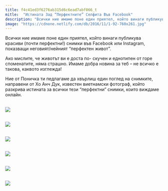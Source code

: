 ```yaml
---
title: f4c41ed3f6276ab315d6c6ead7abf066_t
mitle:  "Истината Зад “Перфектните” Селфита Във Facebook"
description: "Всички ние имаме поне един приятел, който винаги публикува красиви (почти перфектни!) снимки във Facebook или Instagram, показващи неговият/нейният &qout;перфектен живот&qout;. Ако ми"
image: "https://cdnone.netlify.com/db/2016/11/1-92-760x261.jpg"
---
```


 <p>Всички ние имаме поне един приятел, който винаги публикува красиви (почти перфектни!) снимки във Facebook или Instagram, показващи неговият/нейният “перфектен живот”.</p>      <p>Ако мислите, че животът ви е доста по- скучен и еднотипен от горе споменатите, няма страшно. Имаме добра новина за теб – не всичко е такова, каквото изглежда!</p> <p>Ние от Поничка ти педлагаме да хвърлиш един поглед на снимките, направени от Хо Анч Дук, известен виетнамски фотограф, който разкрива истината за всички тези “перфектни” снимки, които виждаме онлайн.</p>  <p> <br/><img src="https://cdnone.netlify.com/db/2016/11/1-92-760x261.jpg"/><br/></p>      <p> <br/><img src="https://cdnone.netlify.com/db/2016/11/3-79-760x261.jpg"/><br/></p>  <p> <br/><img src="https://cdnone.netlify.com/db/2016/11/4-77-760x311.jpg"/><br/></p> <p> <br/><img src="https://cdnone.netlify.com/db/2016/11/5-75-760x394.jpg"/><br/></p>  <p> <br/><img src="https://cdnone.netlify.com/db/2016/11/6-72-760x461.jpg"/><br/></p>       <p> <br/><img src="https://cdnone.netlify.com/db/2016/11/7-72-760x311.jpg"/><br/></p>       
